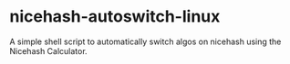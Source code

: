 # nicehash-autoswitch-linux

A simple shell script to automatically switch algos on nicehash using the Nicehash Calculator.
